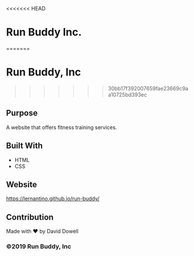 <<<<<<< HEAD
# Run Buddy Inc.
=======
# Run Buddy, Inc
>>>>>>> 30bb17f392007659fae23669c9aa10725bd393ec

## Purpose
A website that offers fitness training services.

## Built With
* HTML
* CSS

## Website
https://lernantino.github.io/run-buddy/

## Contribution
Made with ❤️ by David Dowell

###  ©️2019 Run Buddy, Inc 
